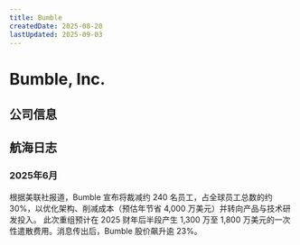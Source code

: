 ```yaml
---
title: Bumble
createdDate: 2025-08-20
lastUpdated: 2025-09-03
---
```


# Bumble, Inc.

## 公司信息

<DirectHireCompanyTable state="texas" city="austin" companyJsonFileName="bumble" />

## 航海日志

### 2025年6月

根据美联社报道，Bumble 宣布将裁减约 240 名员工，占全球员工总数的约 30%，以优化架构、削减成本（预估年节省 4,000 万美元）并转向产品与技术研发投入。
此次重组预计在 2025 财年后半段产生 1,300 万至 1,800 万美元的一次性遣散费用。消息传出后，Bumble 股价飙升逾 23%。